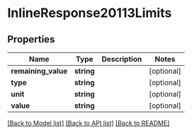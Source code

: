 # InlineResponse20113Limits

## Properties
Name | Type | Description | Notes
------------ | ------------- | ------------- | -------------
**remaining_value** | **string** |  | [optional] 
**type** | **string** |  | [optional] 
**unit** | **string** |  | [optional] 
**value** | **string** |  | [optional] 

[[Back to Model list]](../README.md#documentation-for-models) [[Back to API list]](../README.md#documentation-for-api-endpoints) [[Back to README]](../README.md)


